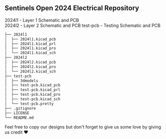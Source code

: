 ## Sentinels Open 2024 Electrical Repository
2024l1 - Layer 1 Schematic and PCB  
2024l2 - Layer 2 Schematic and PCB
test-pcb - Testing Schematic and PCB
```bash
├── 2024l1
│  ├── 2024l1.kicad_pcb
│  ├── 2024l1.kicad_prl
│  ├── 2024l1.kicad_pro
│  └── 2024l1.kicad_sch
├── 2024l2
│  ├── 2024l2.kicad_pcb
│  ├── 2024l2.kicad_pro
│  └── 2024l2.kicad_sch
├── test-pcb
│  ├── 3dmodels
│  ├── test-pcb.kicad_pcb
│  ├── test-pcb.kicad_prl
│  ├── test-pcb.kicad_pro
│  ├── test-pcb.kicad_sch
│  └── test-pcb.pretty
├── .gitignore
├── LICENSE
└── README.md
```
Feel free to copy our designs but don't forget to give us some love by giving us credit ❤️
